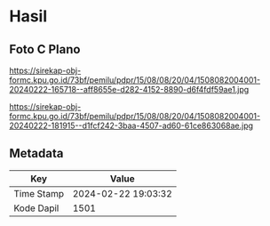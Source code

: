 # Hasil

## Foto C Plano

https://sirekap-obj-formc.kpu.go.id/73bf/pemilu/pdpr/15/08/08/20/04/1508082004001-20240222-165718--aff8655e-d282-4152-8890-d6f4fdf59ae1.jpg

https://sirekap-obj-formc.kpu.go.id/73bf/pemilu/pdpr/15/08/08/20/04/1508082004001-20240222-181915--d1fcf242-3baa-4507-ad60-61ce863068ae.jpg


## Metadata

| Key        | Value               |
| ---------- | ------------------- |
| Time Stamp | 2024-02-22 19:03:32 |
| Kode Dapil | 1501                |



